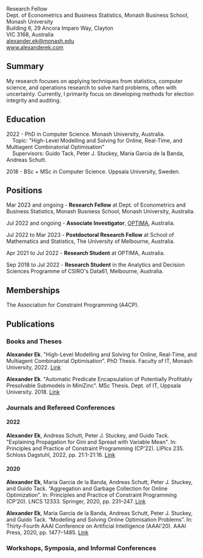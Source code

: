 Research Fellow\
Dept. of Econometrics and Business Statistics, Monash Business School, Monash University\
Building 6, 29 Ancora Imparo Way, Clayton\
VIC 3168, Australia\
alexander.ek@monash.edu\
www.alexanderek.com


## Summary

My research focuses on applying techniques from statistics, computer science, and operations research to solve hard problems, often with uncertainty. Currently, I primarily focus on developing methods for election integrity and auditing.


## Education

2022 - PhD in Computer Science. Monash University, Australia.\
&nbsp;&nbsp;&nbsp;&nbsp;Topic: "High-Level Modelling and Solving for Online, Real-Time, and Multiagent Combinatorial Optimisation"\
&nbsp;&nbsp;&nbsp;&nbsp;Supervisors: Guido Tack, Peter J. Stuckey, Maria Garcia de la Banda, Andreas Schutt.

2018 - BSc + MSc in Computer Science. Uppsala University, Sweden.


## Positions

Mar 2023 and ongoing - **Research Fellow** at Dept. of Econometrics and Business Statistics, Monash Busniess School, Monash University, Australia.

Jul 2022 and ongoing - **Associate Investigator**, [OPTIMA](https://optima.org.au/), Australia.

Jul 2022 to Mar 2023 - **Postdoctoral Research Fellow** at School of Mathematics and Statistics, The University of Melbourne, Australia.

Apr 2021 to Jul 2022 - **Research Student** at OPTIMA, Australia.

Sep 2018 to Jul 2022 - **Research Student** in the Analytics and Decision Sciences Programme of CSIRO's Data61, Melbourne, Australia.


## Memberships

The Association for Constraint Programming (A4CP).


## Publications

### Books and Theses

**Alexander Ek**.
"High-Level Modelling and Solving for Online, Real-Time, and Multiagent Combinatorial Optimisation".
PhD Thesis. Faculty of IT, Monash University, 2022.
[Link](https://doi.org/10.26180/21588144.v1)

**Alexander Ek**.
"Automatic Predicate Encapsulation of Potentially Profitably Presolvable Submodels in MiniZinc".
MSc Thesis. Dept. of IT, Uppsala University. 2018.
[Link](http://urn.kb.se/resolve?urn=urn:nbn:se:uu:diva-351965)

### Journals and Refereed Conferences

#### 2022

**Alexander Ek**, Andreas Schutt, Peter J. Stuckey, and Guido Tack.
"Explaining Propagation for Gini and Spread with Variable Mean".
In: Principles and Practice of Constraint Programming (CP’22). LIPIcs 235. Schloss Dagstuhl, 2022, pp. 21:1-21:16.
[Link](https://doi.org/10.4230/LIPIcs.CP.2022.21)

#### 2020

**Alexander Ek**, Maria Garcia de la Banda, Andreas Schutt, Peter J. Stuckey, and Guido Tack.
“Aggregation and Garbage Collection for Online Optimization”.
In: Principles and Practice of Constraint Programming (CP’20). LNCS 12333. Springer, 2020, pp. 231–247.
[Link](https://doi.org/10.1007/978-3-030-58475-7_14)

**Alexander Ek**, Maria Garcia de la Banda, Andreas Schutt, Peter J. Stuckey, and Guido Tack.
“Modelling and Solving Online Optimisation Problems”.
In: Thirty-Fourth AAAI Conference on Artificial Intelligence (AAAI’20). AAAI Press, 2020, pp. 1477–1485.
[Link](https://doi.org/10.1609/aaai.v34i02.5506)

### Workshops, Symposia, and Informal Conferences

